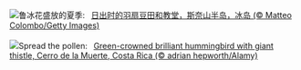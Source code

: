 ![](https://www.bing.com/th?id=OHR.LupinIceland_ZH-CN5329147708_UHD.jpg&w=1000)鲁冰花盛放的夏季:&nbsp;&ensp;[日出时的羽扇豆田和教堂，斯奈山半岛，冰岛 (© Matteo Colombo/Getty Images)](https://www.bing.com/th?id=OHR.LupinIceland_ZH-CN5329147708_UHD.jpg)
<br><br/>
![](https://www.bing.com/th?id=OHR.HummingThistle_EN-US9897642087_UHD.jpg&w=1000)Spread the pollen:&nbsp;&ensp;[Green-crowned brilliant hummingbird with giant thistle, Cerro de la Muerte, Costa Rica (© adrian hepworth/Alamy)](https://www.bing.com/th?id=OHR.HummingThistle_EN-US9897642087_UHD.jpg)
<br><br/>
